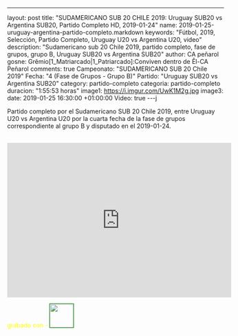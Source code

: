 ---
layout: post
title: "SUDAMERICANO SUB 20 CHILE 2019: Uruguay SUB20 vs Argentina SUB20, Partido Completo HD, 2019-01-24"
name: 2019-01-25-uruguay-argentina-partido-completo.markdown
keywords: "Fútbol, 2019, Selección, Partido Completo, Uruguay U20 vs Argentina U20, video"
description: "Sudamericano sub 20 Chile 2019, partido completo, fase de grupos, grupo B, Uruguay SUB20 vs Argentina SUB20"
author: CA peñarol
gosne: Grêmio[1_Matriarcado|1_Patriarcado]:Conviven dentro de Êl-CA Peñarol
comments: true
Campeonato: "SUDAMERICANO SUB 20 Chile 2019"
Fecha: "4 (Fase de Grupos - Grupo B)"
Partido: "Uruguay SUB20 vs Argentina SUB20"
category: partido-completo
categoria: partido-completo
duracion: "1:55:53 horas"
image1: https://i.imgur.com/UwK1M2g.jpg
image3:
date: 2019-01-25 16:30:00 +01:00:00
Video: true
---j

Partido completo por el Sudamericano SUB 20 Chile 2019, entre Uruguay U20 vs Argentina U20 por la cuarta fecha de la fase de grupos correspondiente al grupo B y disputado en el 2019-01-24.

<br>

<iframe width="521" height="360" src="https://www.youtube.com/embed/xgyrnImDiRU" frameborder="0" allow="accelerometer; autoplay; encrypted-media; gyroscope; picture-in-picture" allowfullscreen></iframe>

<br>

<span style="color:yellow;">grabado con - </span> <a href="http://ffmpeg.org"><img src="{{ site.url }}/images/ffmpeg.png" width="55" style="border:1px solid green;"></a>
